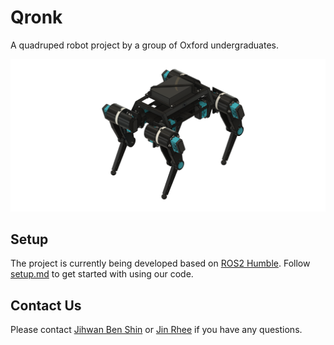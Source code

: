 # Qronk

A quadruped robot project by a group of Oxford undergraduates.

![qronk_cad](resources/qronk_cad.png)

## Setup

The project is currently being developed based on [ROS2 Humble](https://docs.ros.org/en/humble/index.html). Follow [setup.md](documents/setup.md) to get started with using our code.

## Contact Us

Please contact [Jihwan Ben Shin](mailto:jihwan.shin@sjc.ox.ac.uk) or [Jin Rhee](mailto:jin.rhee@sjc.ox.ac.uk) if you have any questions.
